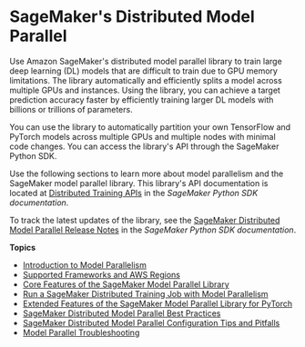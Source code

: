 # SageMaker's Distributed Model Parallel<a name="model-parallel"></a>

Use Amazon SageMaker's distributed model parallel library to train large deep learning \(DL\) models that are difficult to train due to GPU memory limitations\. The library automatically and efficiently splits a model across multiple GPUs and instances\. Using the library, you can achieve a target prediction accuracy faster by efficiently training larger DL models with billions or trillions of parameters\.

You can use the library to automatically partition your own TensorFlow and PyTorch models across multiple GPUs and multiple nodes with minimal code changes\. You can access the library's API through the SageMaker Python SDK\.

Use the following sections to learn more about model parallelism and the SageMaker model parallel library\. This library's API documentation is located at [Distributed Training APIs](https://sagemaker.readthedocs.io/en/stable/api/training/smd_model_parallel.html) in the *SageMaker Python SDK documentation*\. 

To track the latest updates of the library, see the [SageMaker Distributed Model Parallel Release Notes](https://sagemaker.readthedocs.io/en/stable/api/training/smd_model_parallel_release_notes/smd_model_parallel_change_log.html) in the *SageMaker Python SDK documentation*\.

**Topics**
+ [Introduction to Model Parallelism](model-parallel-intro.md)
+ [Supported Frameworks and AWS Regions](distributed-model-parallel-support.md)
+ [Core Features of the SageMaker Model Parallel Library](model-parallel-core-features.md)
+ [Run a SageMaker Distributed Training Job with Model Parallelism](model-parallel-use-api.md)
+ [Extended Features of the SageMaker Model Parallel Library for PyTorch](model-parallel-extended-features-pytorch.md)
+ [SageMaker Distributed Model Parallel Best Practices](model-parallel-best-practices.md)
+ [SageMaker Distributed Model Parallel Configuration Tips and Pitfalls](model-parallel-customize-tips-pitfalls.md)
+ [Model Parallel Troubleshooting](distributed-troubleshooting-model-parallel.md)